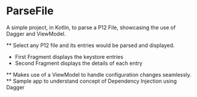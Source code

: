 # ParseFile
A simple project, in Kotlin, to parse a P12 File, showcasing the use of Dagger and ViewModel. 

** Select any P12 file and its entries would be parsed and displayed.
  * First Fragment displays the keystore entries
  * Second Fragment displays the details of each entry
  
** Makes use of a ViewModel to handle configuration changes seamlessly.
** Sample app to understand concept of Dependency Injection using Dagger
